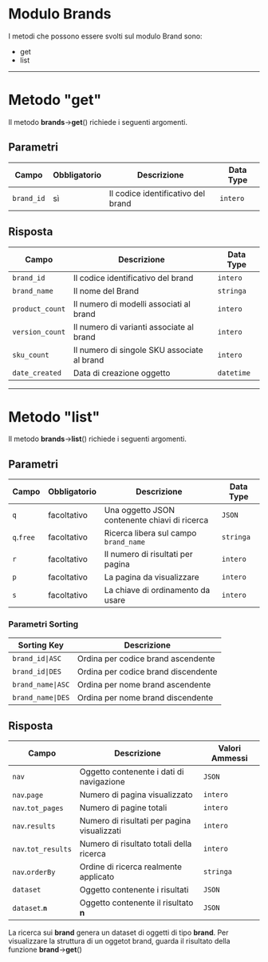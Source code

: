 # Modulo Brands

I metodi che possono essere svolti sul modulo Brand sono:

- get
- list

___

# Metodo "get"

Il metodo <b>brands</b>-><b>get</b>() richiede i seguenti argomenti.

## Parametri

| Campo      | Obbligatorio | Descrizione                        | Data Type      |
|------------|--------------|------------------------------------|----------------|
| `brand_id` | sì           | Il codice identificativo del brand | `intero`       |

## Risposta

| Campo           | Descrizione                                 | Data Type      |
|-----------------|---------------------------------------------|----------------|
| `brand_id`      | Il codice identificativo del brand          | `intero`       |
| `brand_name`    | Il nome del Brand                           | `stringa`      |
| `product_count` | Il numero di modelli associati al brand     | `intero`       |
| `version_count` | Il numero di varianti associate al brand    | `intero`       |
| `sku_count`     | Il numero di singole SKU associate al brand | `intero`       |
| `date_created`  | Data di creazione oggetto                   | `datetime`     |

___

# Metodo "list"

Il metodo **brands**->**list**() richiede i seguenti argomenti.

## Parametri

| Campo      | Obbligatorio | Descrizione                                   | Data Type      |
|------------|--------------|-----------------------------------------------|----------------|
| `q`        | facoltativo  | Una oggetto JSON contenente chiavi di ricerca | `JSON`         |
| `q`.`free` | facoltativo  | Ricerca libera sul campo `brand_name`         | `stringa`      |
| `r`        | facoltativo  | Il numero di risultati per pagina             | `intero`       |
| `p`        | facoltativo  | La pagina da visualizzare                     | `intero`       |
| `s`        | facoltativo  | La chiave di ordinamento da usare             | `intero`       |


### Parametri Sorting

| Sorting Key       | Descrizione                         |
|-------------------|-------------------------------------|
| `brand_id\|ASC`   | Ordina per codice brand ascendente  |
| `brand_id\|DES`   | Ordina per codice brand discendente |
| `brand_name\|ASC` | Ordina per nome brand ascendente    |
| `brand_name\|DES` | Ordina per nome brand discendente   |

## Risposta

| Campo               | Descrizione                                 | Valori Ammessi |
|---------------------|---------------------------------------------|----------------|
| `nav`               | Oggetto contenente i dati di navigazione    | `JSON`         |
| `nav`.`page`        | Numero di pagina visualizzato               | `intero`       |
| `nav`.`tot_pages`   | Numero di pagine totali                     | `intero`       |
| `nav`.`results`     | Numero di risultati per pagina visualizzati | `intero`       |
| `nav`.`tot_results` | Numero di risultato totali della ricerca    | `intero`       |
| `nav`.`orderBy`     | Ordine di ricerca realmente applicato       | `stringa`      |
| `dataset`           | Oggetto contenente i risultati              | `JSON`         |
| `dataset`.**`n`**   | Oggetto contenente il risultato **n**       | `JSON`         |

La ricerca sui **brand** genera un dataset di oggetti di tipo **brand**.
Per visualizzare la struttura di un oggetot brand, guarda il risultato della funzione **brand**->**get**()

